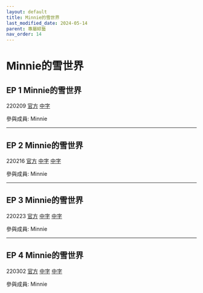 ```yaml
---
layout: default
title: Minnie的雪世界
last_modified_date: 2024-05-14
parent: 專屬綜藝
nav_order: 14
---
```


# Minnie的雪世界

## EP 1 Minnie的雪世界

220209 [官方]() [中字]()

參與成員: Minnie

---

## EP 2 Minnie的雪世界

220216 [官方]() [中字]() [中字]()

參與成員: Minnie

---

## EP 3 Minnie的雪世界

220223 [官方]() [中字]() [中字]()

參與成員: Minnie

---

## EP 4 Minnie的雪世界

220302 [官方]() [中字]() [中字]()

參與成員: Minnie
